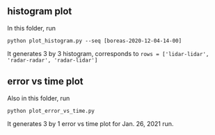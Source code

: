 ## histogram plot

In this folder, run

```
python plot_histogram.py --seq [boreas-2020-12-04-14-00]
```

It generates 3 by 3 histogram, corresponds to `rows = ['lidar-lidar', 'radar-radar', 'radar-lidar']`

## error vs time plot

Also in this folder, run

```
python plot_error_vs_time.py
```

It generates 3 by 1 error vs time plot for Jan. 26, 2021 run.